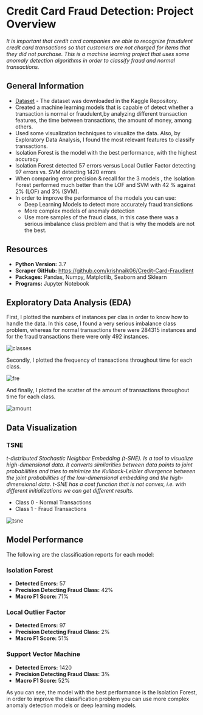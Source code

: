 # Credit Card Fraud Detection: Project Overview

_It is important that credit card companies are able to recognize fraudulent credit card transactions so that customers are not charged for items that they did not purchase. This is a machine learning project that uses some anomaly detection algorithms in order to classify fraud and normal transactions._

## General Information
* [Dataset](https://www.kaggle.com/mlg-ulb/creditcardfraud) - The dataset was downloaded in the Kaggle Repository.
* Created a machine learning models that is capable of detect whether a transaction is normal or fraudulent,by analyzing different transaction features, the time between transactions, the amount of money, among others.
* Used some visualization techniques to visualize the data. Also, by Exploratory Data Analysis, I found the most relevant features to classify transactions.
* Isolation Forest is the model with the best performance, with the highest accuracy
* Isolation Forest detected 57 errors versus Local Outlier Factor detecting 97 errors vs. SVM detecting 1420 errors
* When comparing error precision & recall for the 3 models , the Isolation Forest performed much better than the LOF and SVM with 42 % against 2% (LOF) and 3% (SVM).
* In order to improve the performance of the models you can use:
   * Deep Learning Models to detect more accurately fraud transictions
   * More complex models of anomaly detection
   * Use more samples of the fraud class, in this case there was a serious imbalance class problem and that is why the models are not the best.

## Resources
* **Python Version:** 3.7
* **Scraper GitHub:** https://github.com/krishnaik06/Credit-Card-Fraudlent
* **Packages:** Pandas, Numpy, Matplotlib, Seaborn and Sklearn
* **Programs:** Jupyter Notebook

## Exploratory Data Analysis (EDA)

First, I plotted the numbers of instances per clas in order to know how to handle the data. In this case, I found a very serious imbalance class problem, whereas for normal transactions there were 284315 instances and for the fraud transactions there were only 492 instances.

![classes](https://user-images.githubusercontent.com/63115543/92504259-05b93b00-f1c8-11ea-87b0-e1b87b5c38e4.jpg)

Secondly, I plotted the frequency  of transactions throughout time for each class.

![fre](https://user-images.githubusercontent.com/63115543/92504538-6f394980-f1c8-11ea-8d86-741fc937d3b8.jpg)

And finally, I plotted the scatter of the amount of transactions throughout time for each class.

![amount](https://user-images.githubusercontent.com/63115543/92504766-b7f10280-f1c8-11ea-84d0-c38bbc83799c.jpg)

## Data Visualization

### TSNE
_t-distributed Stochastic Neighbor Embedding (t-SNE). Is a tool to visualize high-dimensional data. It converts similarities between data points to joint probabilities and tries to minimize the Kullback-Leibler divergence between the joint probabilities of the low-dimensional embedding and the high-dimensional data. t-SNE has a cost function that is not convex, i.e. with different initializations we can get different results._

* Class 0 - Normal Transactions
* Class 1 - Fraud Transactions

![tsne](https://user-images.githubusercontent.com/63115543/92504987-08686000-f1c9-11ea-8987-0f92b832490d.jpg)

## Model Performance

The following are the classification reports for each model:

### Isolation Forest
* **Detected Errors:** 57
* **Precision Detecting Fraud Class:** 42%
* **Macro F1 Score:** 71%

### Local Outlier Factor
* **Detected Errors:** 97
* **Precision Detecting Fraud Class:** 2%
* **Macro F1 Score:** 51%

### Support Vector Machine
* **Detected Errors:** 1420
* **Precision Detecting Fraud Class:** 3%
* **Macro F1 Score:** 52%

As you can see, the model with the best performance is the Isolation Forest, in order to improve the classification problem you can use more complex anomaly detection models or deep learning models.
